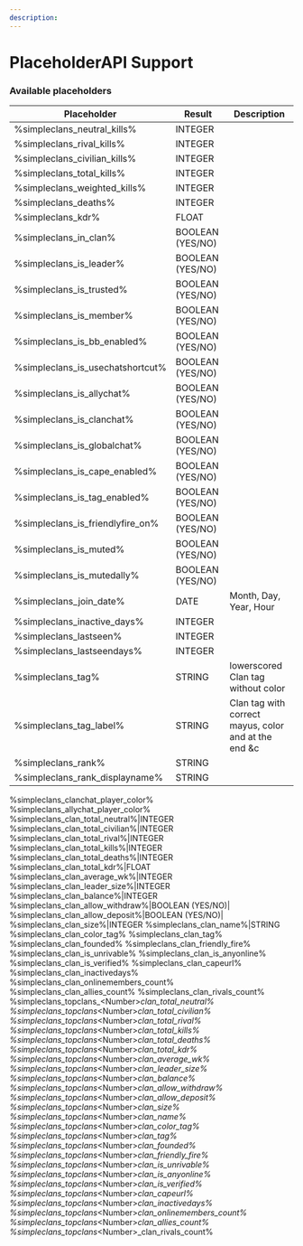 ```yaml
---
description:
---
```


# PlaceholderAPI Support

### Available placeholders

| Placeholder | Result | Description |
| --- | --- | --- |
%simpleclans_neutral_kills%|INTEGER
%simpleclans_rival_kills%|INTEGER
%simpleclans_civilian_kills%|INTEGER
%simpleclans_total_kills%|INTEGER
%simpleclans_weighted_kills%|INTEGER
%simpleclans_deaths%|INTEGER
%simpleclans_kdr%|FLOAT
%simpleclans_in_clan%|BOOLEAN (YES/NO)
%simpleclans_is_leader%|BOOLEAN (YES/NO)
%simpleclans_is_trusted%|BOOLEAN (YES/NO)
%simpleclans_is_member%|BOOLEAN (YES/NO)
%simpleclans_is_bb_enabled%|BOOLEAN (YES/NO)
%simpleclans_is_usechatshortcut%|BOOLEAN (YES/NO)
%simpleclans_is_allychat%|BOOLEAN (YES/NO)
%simpleclans_is_clanchat%|BOOLEAN (YES/NO)
%simpleclans_is_globalchat%|BOOLEAN (YES/NO)
%simpleclans_is_cape_enabled%|BOOLEAN (YES/NO)
%simpleclans_is_tag_enabled%|BOOLEAN (YES/NO)
%simpleclans_is_friendlyfire_on%|BOOLEAN (YES/NO)
%simpleclans_is_muted%|BOOLEAN (YES/NO)
%simpleclans_is_mutedally%|BOOLEAN (YES/NO)
%simpleclans_join_date%|DATE|Month, Day, Year, Hour
%simpleclans_inactive_days%|INTEGER
%simpleclans_lastseen%|INTEGER
%simpleclans_lastseendays%|INTEGER
%simpleclans_tag%|STRING|lowerscored Clan tag without color
%simpleclans_tag_label%|STRING|Clan tag with correct mayus, color and at the end &c
%simpleclans_rank%|STRING
%simpleclans_rank_displayname%|STRING
%simpleclans_clanchat_player_color%
%simpleclans_allychat_player_color%
%simpleclans_clan_total_neutral%|INTEGER
%simpleclans_clan_total_civilian%|INTEGER
%simpleclans_clan_total_rival%|INTEGER
%simpleclans_clan_total_kills%|INTEGER
%simpleclans_clan_total_deaths%|INTEGER
%simpleclans_clan_total_kdr%|FLOAT
%simpleclans_clan_average_wk%|INTEGER
%simpleclans_clan_leader_size%|INTEGER
%simpleclans_clan_balance%|INTEGER
%simpleclans_clan_allow_withdraw%|BOOLEAN (YES/NO)|
%simpleclans_clan_allow_deposit%|BOOLEAN (YES/NO)|
%simpleclans_clan_size%|INTEGER
%simpleclans_clan_name%|STRING
%simpleclans_clan_color_tag%
%simpleclans_clan_tag%
%simpleclans_clan_founded%
%simpleclans_clan_friendly_fire%
%simpleclans_clan_is_unrivable%
%simpleclans_clan_is_anyonline%
%simpleclans_clan_is_verified%
%simpleclans_clan_capeurl%
%simpleclans_clan_inactivedays%
%simpleclans_clan_onlinemembers_count%
%simpleclans_clan_allies_count%
%simpleclans_clan_rivals_count%
%simpleclans_topclans_\<Number>_clan_total_neutral%
%simpleclans_topclans_\<Number>_clan_total_civilian%
%simpleclans_topclans_\<Number>_clan_total_rival%
%simpleclans_topclans_\<Number>_clan_total_kills%
%simpleclans_topclans_\<Number>_clan_total_deaths%
%simpleclans_topclans_\<Number>_clan_total_kdr%
%simpleclans_topclans_\<Number>_clan_average_wk%
%simpleclans_topclans_\<Number>_clan_leader_size%
%simpleclans_topclans_\<Number>_clan_balance%
%simpleclans_topclans_\<Number>_clan_allow_withdraw%
%simpleclans_topclans_\<Number>_clan_allow_deposit%
%simpleclans_topclans_\<Number>_clan_size%
%simpleclans_topclans_\<Number>_clan_name%
%simpleclans_topclans_\<Number>_clan_color_tag%
%simpleclans_topclans_\<Number>_clan_tag%
%simpleclans_topclans_\<Number>_clan_founded%
%simpleclans_topclans_\<Number>_clan_friendly_fire%
%simpleclans_topclans_\<Number>_clan_is_unrivable%
%simpleclans_topclans_\<Number>_clan_is_anyonline%
%simpleclans_topclans_\<Number>_clan_is_verified%
%simpleclans_topclans_\<Number>_clan_capeurl%
%simpleclans_topclans_\<Number>_clan_inactivedays%
%simpleclans_topclans_\<Number>_clan_onlinemembers_count%
%simpleclans_topclans_\<Number>_clan_allies_count%
%simpleclans_topclans_\<Number>_clan_rivals_count%